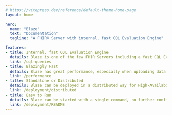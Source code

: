 ```yaml
---
# https://vitepress.dev/reference/default-theme-home-page
layout: home

hero:
  name: "Blaze"
  text: "Documentation"
  tagline: "A FHIR® Server with internal, fast CQL Evaluation Engine"

features:
- title: Internal, fast CQL Evaluation Engine
  details: Blaze is one of the few FHIR Servers including a fast CQL Evaluation engine
  link: /cql-queries
- title: Blazingly Fast
  details: Blaze has great performance, especially when uploading data
  link: /performance
- title: Standalone or Distributed
  details: Blaze can be deployed in a distributed way for High-Availability
  link: /deployment/distributed
- title: Easy to Run
  details: Blaze can be started with a single command, no further configuration required  
  link: /deployment/README
---
```

